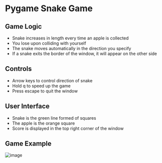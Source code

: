 # Pygame Snake Game

## Game Logic
- Snake increases in length every time an apple is collected
- You lose upon colliding with yourself
- The snake moves automatically in the direction you specify
- If a snake exits the border of the window, it will appear on the other side

## Controls
- Arrow keys to control direction of snake
- Hold q to speed up the game
- Press escape to quit the window

## User Interface
- Snake is the green line formed of squares
- The apple is the orange square
- Score is displayed in the top right corner of the window

## Game Example
![image](https://user-images.githubusercontent.com/68305937/175167525-f2b07cc3-4541-4b0a-ab19-10e7f9e4fa97.png)
